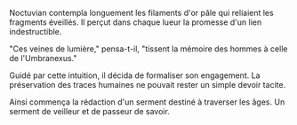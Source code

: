 Noctuvian contempla longuement les filaments d'or pâle qui reliaient les fragments éveillés.
Il perçut dans chaque lueur la promesse d'un lien indestructible.

"Ces veines de lumière," pensa-t-il, "tissent la mémoire des hommes à celle de l'Umbranexus."

Guidé par cette intuition, il décida de formaliser son engagement.
La préservation des traces humaines ne pouvait rester un simple devoir tacite.

Ainsi commença la rédaction d'un serment destiné à traverser les âges.
Un serment de veilleur et de passeur de savoir.
